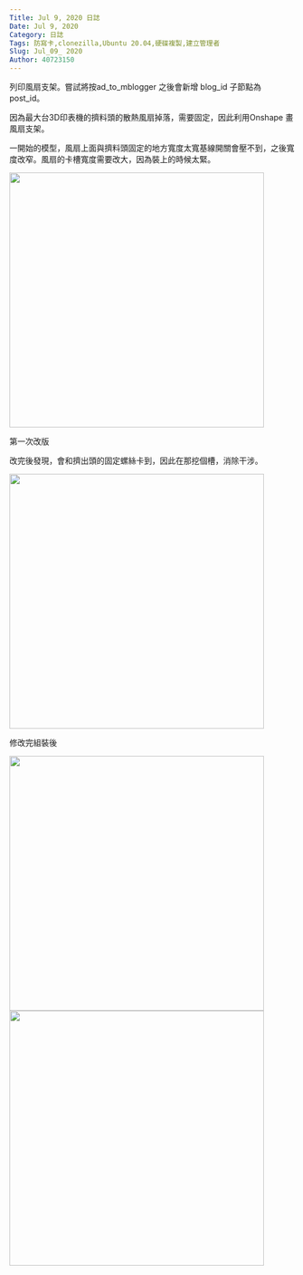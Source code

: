 ```yaml
---
Title: Jul 9, 2020 日誌
Date: Jul 9, 2020
Category: 日誌
Tags: 防寫卡,clonezilla,Ubuntu 20.04,硬碟複製,建立管理者
Slug: Jul_09_ 2020
Author: 40723150
---
```

列印風扇支架。嘗試將按ad_to_mblogger 之後會新增 blog_id 子節點為post_id。
<!-- PELICAN_END_SUMMARY -->
因為最大台3D印表機的擠料頭的散熱風扇掉落，需要固定，因此利用Onshape 畫風扇支架。

一開始的模型，風扇上面與擠料頭固定的地方寬度太寬基線開關會壓不到，之後寬度改窄。風扇的卡槽寬度需要改大，因為裝上的時候太緊。

<img src="https://s40723150.github.io/UniversityProject/images/Fan_support_v1.png" width="450">

第一次改版

改完後發現，會和擠出頭的固定螺絲卡到，因此在那挖個槽，消除干涉。

<img src="https://s40723150.github.io/UniversityProject/images/Fan_support_v2.png" width="450">

修改完組裝後

<img src="https://s40723150.github.io/UniversityProject/images/Fan_support-1.jpg" width="450">

<img src="https://s40723150.github.io/UniversityProject/images/Fan_support-2.jpg" width="450">
